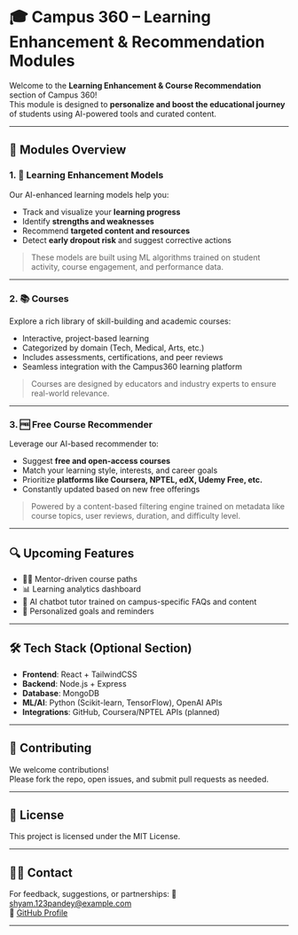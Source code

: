 # 🎓 Campus 360 – Learning Enhancement & Recommendation Modules

Welcome to the **Learning Enhancement & Course Recommendation** section of Campus 360!  
This module is designed to **personalize and boost the educational journey** of students using AI-powered tools and curated content.

---

## 🚀 Modules Overview

### 1. 🧠 Learning Enhancement Models

Our AI-enhanced learning models help you:
- Track and visualize your **learning progress**
- Identify **strengths and weaknesses**
- Recommend **targeted content and resources**
- Detect **early dropout risk** and suggest corrective actions

> These models are built using ML algorithms trained on student activity, course engagement, and performance data.

---

### 2. 📚 Courses

Explore a rich library of skill-building and academic courses:
- Interactive, project-based learning
- Categorized by domain (Tech, Medical, Arts, etc.)
- Includes assessments, certifications, and peer reviews
- Seamless integration with the Campus360 learning platform

> Courses are designed by educators and industry experts to ensure real-world relevance.

---

### 3. 🆓 Free Course Recommender

Leverage our AI-based recommender to:
- Suggest **free and open-access courses**
- Match your learning style, interests, and career goals
- Prioritize **platforms like Coursera, NPTEL, edX, Udemy Free, etc.**
- Constantly updated based on new free offerings

> Powered by a content-based filtering engine trained on metadata like course topics, user reviews, duration, and difficulty level.

---

## 🔍 Upcoming Features

- 🧑‍🏫 Mentor-driven course paths
- 📊 Learning analytics dashboard
- 🤖 AI chatbot tutor trained on campus-specific FAQs and content
- 🎯 Personalized goals and reminders

---

## 🛠️ Tech Stack (Optional Section)

- **Frontend**: React + TailwindCSS
- **Backend**: Node.js + Express
- **Database**: MongoDB
- **ML/AI**: Python (Scikit-learn, TensorFlow), OpenAI APIs
- **Integrations**: GitHub, Coursera/NPTEL APIs (planned)

---

## 🤝 Contributing

We welcome contributions!  
Please fork the repo, open issues, and submit pull requests as needed.

---

## 📄 License

This project is licensed under the MIT License.

---

## 🙋‍♀️ Contact

For feedback, suggestions, or partnerships:
📧 shyam.123pandey@example.com  
🔗 [GitHub Profile](https://github.com/Shyam-123pandey)

---

